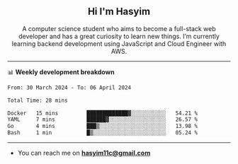 <h2 align="center">Hi I'm Hasyim</h2>

<p align="center">A computer science student who aims to become a full-stack web developer and has a great curiosity to learn new things. I’m currently learning backend development using JavaScript and Cloud Engineer with AWS.</p>

---

📊 **Weekly development breakdown**

<!--START_SECTION:waka-->

```txt
From: 30 March 2024 - To: 06 April 2024

Total Time: 28 mins

Docker   15 mins         █████████████▓░░░░░░░░░░░   54.21 %
YAML     7 mins          ██████▓░░░░░░░░░░░░░░░░░░   26.57 %
Go       4 mins          ███▒░░░░░░░░░░░░░░░░░░░░░   13.98 %
Bash     1 min           █▒░░░░░░░░░░░░░░░░░░░░░░░   05.24 %
```

<!--END_SECTION:waka-->

---

- You can reach me on **hasyim11c@gmail.com**
